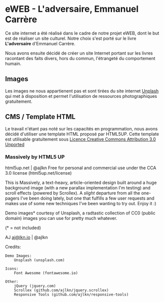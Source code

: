 # eWEB - L'adversaire, Emmanuel Carrère

Ce site internet a été réalisé dans le cadre de notre projet eWEB, dont le but est de réaliser un site culturel. Notre choix s'est porté sur le livre __L'adversaire__ d'Emmanuel Carrère.

Nous avons ensuite décidé de créer un site Internet portant sur les livres racontant des faits divers, hors du commun, l'étrangeté du comportement humain.

## Images

Les images ne nous appartienent pas et sont tirées du site internet [Unplash](https://unsplash.com) qui met à disposition et permet l'utilisation de ressources photographiques gratuitement.

## CMS / Template HTML

Le travail n'étant pas noté sur les capacités en programmation, nous avons décidé d'utiliser une template HTML proposé par HTML5UP. Cette template est utilisable gratuitement sous [Licence Creative Commons Attribution 3.0 Unported](http://creativecommons.org/licenses/by/3.0/)

### Massively by HTML5 UP

html5up.net | @ajlkn
Free for personal and commercial use under the CCA 3.0 license (html5up.net/license)


This is Massively, a text-heavy, article-oriented design built around a huge background
image (with a new parallax implementation I'm testing) and scroll effects (powered by
Scrollex). A *slight* departure from all the one-pagers I've been doing lately, but one
that fulfills a few user requests and makes use of some new techniques I've been wanting
to try out. Enjoy it :)

Demo images\* courtesy of Unsplash, a radtastic collection of CC0 (public domain) images
you can use for pretty much whatever.

(* = not included)

AJ
aj@lkn.io | @ajlkn


Credits:

	Demo Images:
		Unsplash (unsplash.com)

	Icons:
		Font Awesome (fontawesome.io)

	Other:
		jQuery (jquery.com)
		Scrollex (github.com/ajlkn/jquery.scrollex)
		Responsive Tools (github.com/ajlkn/responsive-tools)